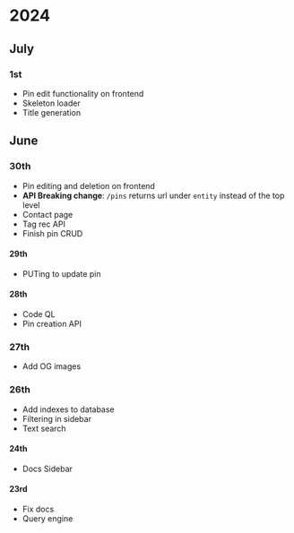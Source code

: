 # 2024

## July

### 1st

- Pin edit functionality on frontend
- Skeleton loader
- Title generation

## June

### 30th

- Pin editing and deletion on frontend
- **API Breaking change**: `/pins` returns url under `entity` instead of the top level
- Contact page
- Tag rec API
- Finish pin CRUD

#### 29th

- PUTing to update pin

#### 28th

- Code QL
- Pin creation API

### 27th

- Add OG images

### 26th

- Add indexes to database
- Filtering in sidebar
- Text search

#### 24th

- Docs Sidebar

#### 23rd

- Fix docs
- Query engine
